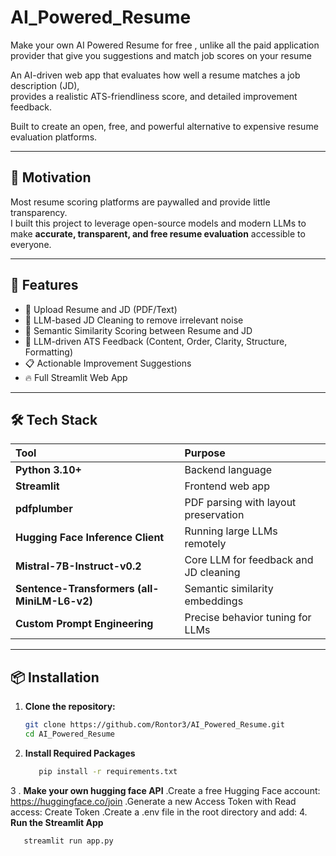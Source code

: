 # AI_Powered_Resume
Make your own AI Powered Resume for free , unlike all the paid application provider that give you suggestions and match job scores  on your resume


An AI-driven web app that evaluates how well a resume matches a job description (JD),  
provides a realistic ATS-friendliness score, and detailed improvement feedback.

Built to create an open, free, and powerful alternative to expensive resume evaluation platforms.

---

## 📢 Motivation

Most resume scoring platforms are paywalled and provide little transparency.  
I built this project to leverage open-source models and modern LLMs to make **accurate, transparent, and free resume evaluation** accessible to everyone.

---

## 🚀 Features

- 📂 Upload Resume and JD (PDF/Text)
- 🧹 LLM-based JD Cleaning to remove irrelevant noise
- 🔎 Semantic Similarity Scoring between Resume and JD
- 🧠 LLM-driven ATS Feedback (Content, Order, Clarity, Structure, Formatting)
- 📋 Actionable Improvement Suggestions
- 🔥 Full Streamlit Web App

---

## 🛠️ Tech Stack

| Tool | Purpose |
|:---|:---|
| **Python 3.10+** | Backend language |
| **Streamlit** | Frontend web app |
| **pdfplumber** | PDF parsing with layout preservation |
| **Hugging Face Inference Client** | Running large LLMs remotely |
| **Mistral-7B-Instruct-v0.2** | Core LLM for feedback and JD cleaning |
| **Sentence-Transformers (all-MiniLM-L6-v2)** | Semantic similarity embeddings |
| **Custom Prompt Engineering** | Precise behavior tuning for LLMs |

---

## 📦 Installation

1. **Clone the repository:**
      
      ```bash
      git clone https://github.com/Rontor3/AI_Powered_Resume.git
      cd AI_Powered_Resume
2. **Install Required Packages**
   ```bash
      pip install -r requirements.txt

3 . **Make your own hugging face API**
      .Create a free Hugging Face account: https://huggingface.co/join
      .Generate a new Access Token with Read access: Create Token
      .Create a .env file in the root directory and add:
4. **Run the Streamlit App**
   ```bash
      streamlit run app.py
      
